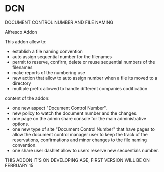 DCN
===

DOCUMENT CONTROL NUMBER AND FILE NAMING 

Alfresco Addon

This addon allow to:

- establish a file naming convention
- auto assign sequential number for the filenames
- permit to reserve, confirm, delete or reuse sequential numbers of the filenames
- make reports of the numbering use
- new action that allow to auto assign number when a file its moved to a directory
- multiple prefix allowed to handle different companies codification


content of the addon:

- one new aspect "Document Control Number".
- new policy to watch the document number and the changes.
- one page on the admin share console for the main administrative options.
- one new type of site "Document Control Number" that have pages to allow the document control manager user to keep the track of the reservations, confirmations and minor changes to the file naming convention.
- one share user dashlet allow to users reserve new secuentials number.

THIS ADDON IT'S ON DEVELOPING AGE, FIRST VERSION WILL BE ON FEBRUARY 15
